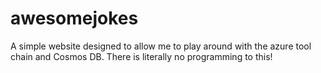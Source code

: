 # awesomejokes
A simple website designed to allow me to play around with the azure tool chain and Cosmos DB.  There is literally no programming to this!
